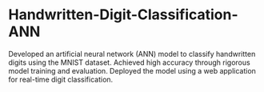 # Handwritten-Digit-Classification-ANN
Developed an artificial neural network (ANN) model to classify handwritten digits using the MNIST dataset. Achieved high accuracy through rigorous model training and evaluation. Deployed the model using a web application for real-time digit classification.
